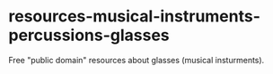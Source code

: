 # resources-musical-instruments-percussions-glasses
Free "public domain" resources about glasses (musical insturments).
